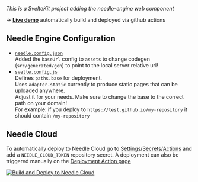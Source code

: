 *This is a SvelteKit project adding the needle-engine web component* 

→ [**Live demo**](https://sveltekit-sample-z23hmxbmewty-latest.needle.run/) automatically build and deployed via github actions

## Needle Engine Configuration

- [`needle.config.json`](./needle.config.json)  
  Added the `baseUrl` config to `assets` to change codegen (`src/generated/gen`) to point to the local server relative url!  
- [`svelte.config.js`](./svelte.config.js)  
  Defines `paths.base` for deployment.  
  Uses `adapter-static` currently to produce static pages that can be uploaded anywhere.  
  Adjust it for your needs. Make sure to change the base to the correct path on your domain!  
  For example: if you deploy to `https://test.github.io/my-repository` it should contain `/my-repository`


## Needle Cloud
To automatically deploy to Needle Cloud go to [Settings/Secrets/Actions](settings/secrets/actions) and add a `NEEDLE_CLOUD_TOKEN` repository secret. A deployment can also be triggered manually on the [Deployment Action page](./actions/workflows/deploy.yml)

[![Build and Deploy to Needle Cloud](https://github.com/needle-engine/sveltekit-sample/actions/workflows/deploy.yml/badge.svg)](https://github.com/needle-engine/sveltekit-sample/actions/workflows/deploy.yml)
